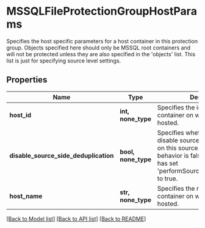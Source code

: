 # MSSQLFileProtectionGroupHostParams

Specifies the host specific parameters for a host container in this protection group. Objects specified here should only be MSSQL root containers and will not be protected unless they are also specified in the 'objects' list. This list is just for specifying source level settings.

## Properties
Name | Type | Description | Notes
------------ | ------------- | ------------- | -------------
**host_id** | **int, none_type** | Specifies the id of the host container on which databases are hosted. | 
**disable_source_side_deduplication** | **bool, none_type** | Specifies whether or not to disable source side deduplication on this source. The default behavior is false unless the user has set &#39;performSourceSideDeduplication&#39; to true. | [optional] 
**host_name** | **str, none_type** | Specifies the name of the host container on which databases are hosted. | [optional] [readonly] 

[[Back to Model list]](../README.md#documentation-for-models) [[Back to API list]](../README.md#documentation-for-api-endpoints) [[Back to README]](../README.md)


